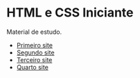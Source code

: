 # HTML e CSS Iniciante

Material de estudo.

* [Primeiro site](https://calebesoares.github.io/html-css/modulo_02/desafio10/android-02/android.html)
* [Segundo site](https://calebesoares.github.io/html-css/desafios/desafio12/index.html)
* [Terceiro site](https://calebesoares.github.io/projeto-redes-sociais/index.html)
* [Quarto site](https://calebesoares.github.io/html-css/modulo_04/tree/main/modulo_04/ex_026/mq002/index.html)

